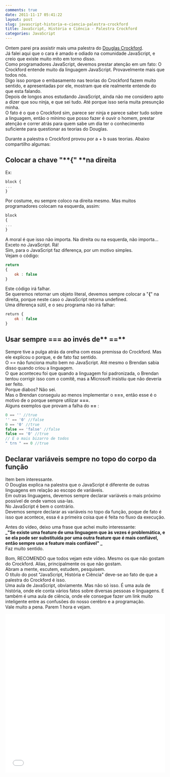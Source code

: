 ```yaml
---
comments: true
date: 2011-11-17 05:41:22
layout: post
slug: javascript-historia-e-ciencia-palestra-crockford
title: JavaScript, História e Ciência - Palestra Crockford
categories: JavaScript
---
```


Ontem parei pra assistir mais uma palestra do [Douglas Crockford](http://www.crockford.com/).  
Já falei aqui que o cara é amado e odiado na comunidade JavaScript, e creio que existe muito mito em torno disso.  
Como programadores JavaScript, devemos prestar atenção em um fato: O Crockford entende muito da linguagem JavaScript.   Provavelmente mais que todos nós.  
Digo isso porque o embasamento nas teorias do Crockford fazem muito sentido, e apresentadas por ele, mostram que ele realmente entende do que esta falando.  
Depois de longos anos estudando JavaScript, ainda não me considero apto a dizer que sou ninja, e que sei tudo. Até porque isso seria muita presunção minha.  
O fato é o que o Crockford sim, parece ser ninja e parece saber tudo sobre a linguagem, então o mínimo que posso fazer é ouvir o homem, prestar atenção e correr atrás para quem sabe um dia ter o conhecimento suficiente para questionar as teorias do Douglas.

Durante a palestra o Crockford provou por a + b suas teorias. Abaixo compartilho algumas:  	
## Colocar a chave "**{" **na direita
Ex:
```javascript
block {
...
}
```

Por costume, eu sempre coloco na direita mesmo. Mas muitos programadores colocam na esquerda, assim:  
```javascript
block
{
...
}
```

A moral é que isso não importa. Na direita ou na esquerda, não importa...  
Exceto no JavaScript. Rá!  
Sim, para o JavaScript faz diferença, por um motivo simples.  
Vejam o código:  
```javascript
return
{
	ok : false
}
```

Este código irá falhar.  
Se queremos retornar um objeto literal, devemos sempre colocar a "**{**" na direita, porque neste caso o JavaScript retorna undefined.  
Uma diferença sútil, e o seu programa não irá falhar:  
```javascript
return {
	ok : false
}
```
	
## Usar sempre **===** ao invés de** ==**  
Sempre tive a pulga atrás da orelha com essa premissa do Crockford. Mas ele explicou o porque, e de fato faz sentido.  
O == não funciona muito bem no JavaScript. Até mesmo o Brendan sabia disso quando criou a linguagem.  
O que aconteceu foi que quando a linguagem foi padronizada, o Brendan tentou corrigir isso com o comitê, mas a Microsoft insistiu que não deveria ser feito.  
Porque diabos? Não sei.  
Mas o Brendan conseguiu ao menos implementar o **===**, então esse é o motivo de o porque sempre utilizar **===**.  
Alguns exemplos que provam a falha do **==** :  
```javascript
0 == '' //true  
'' == '0' //false  
0 == '0' //true  
false == 'false' //false  
false == '0' //true  
// E o mais bizarro de todos  
" trn " == 0 //true  
```

## Declarar variáveis sempre no topo do corpo da função  
Item bem interessante.  
O Douglas explica na palestra que o JavaScript é diferente de outras linguagens em relação ao escopo de variáveis.  
Em outras linguagens, devemos sempre declarar variáveis o mais próximo possível de onde vamos usa-las.  
No JavaScript é bem o contrário.  
Devemos sempre declarar as variáveis no topo da função, poque de fato é isso que acontece, essa é a primeira coisa que é feita no fluxo da execução.  

Antes do vídeo, deixo uma frase que achei muito interessante:  
**_"Se existe uma feature de uma linguagem que às vezes é problemática, e se ela pode ser substituída por uma outra feature que é mais confiável, então sempre use a feature mais confiável" _**  
Faz muito sentido.  

Bom, RECOMENDO que todos vejam este vídeo. Mesmo os que não gostam do Crockford. Alias, principalmente os que não gostam.  
Abram a mente, escutem, estudem, pesquisem.  
O título do post "JavaScript, História e Ciência" deve-se ao fato de que a palestra do Crockford é isso.  
Uma aula de JavaScript, obviamente. Mas não só isso. É uma aula de história, onde ele conta vários fatos sobre diversas pessoas e linguagens. E também é uma aula de ciência, onde ele consegue fazer um link muito inteligente entre as confusões do nosso cerébro e a programação.  
Vale muito a pena. Parem 1 hora e vejam.  

<iframe width="100%" height="500" src="//www.youtube.com/embed/taaEzHI9xyY" frameborder="0" allowfullscreen></iframe>

